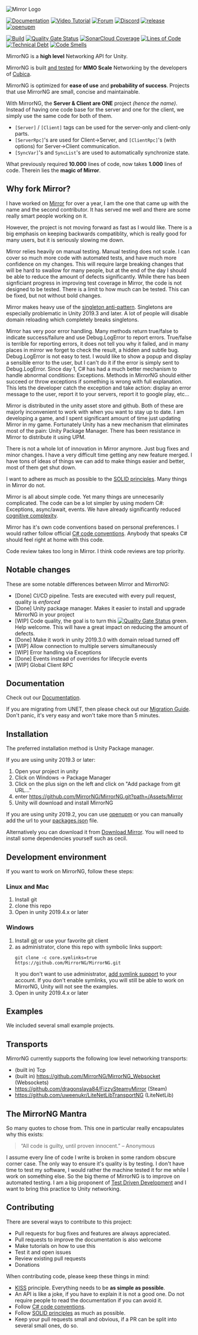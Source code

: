 ![Mirror Logo](https://i.imgur.com/ikP9eYs.png)

[![Documentation](https://img.shields.io/badge/documentation-brightgreen.svg)](https://mirrorng.github.io/MirrorNG/)
[![Video Tutorial](https://img.shields.io/badge/video_tutorial-brightgreen.svg)](https://www.youtube.com/playlist?list=PLkx8oFug638oBYF5EOwsSS-gOVBXj1dkP)
[![Forum](https://img.shields.io/badge/forum-brightgreen.svg)](https://forum.unity.com/threads/mirror-networking-for-unity-aka-hlapi-community-edition.425437/)
[![Discord](https://img.shields.io/discord/343440455738064897.svg)](https://discordapp.com/invite/N9QVxbM)
[![release](https://img.shields.io/github/release/MirrorNG/MirrorNG.svg)](https://github.com/MirrorNG/MirrorNG/releases/latest)
[![openupm](https://img.shields.io/npm/v/com.mirrorng.mirrorng?label=openupm&registry_uri=https://package.openupm.com)](https://openupm.com/packages/com.mirrorng.mirrorng/)

[![Build](https://github.com/MirrorNG/MirrorNG/workflows/CI/badge.svg)](https://github.com/MirrorNG/MirrorNG/actions?query=workflow%3ACI)
[![Quality Gate Status](https://sonarcloud.io/api/project_badges/measure?project=MirrorNG_MirrorNG&metric=alert_status)](https://sonarcloud.io/dashboard?id=MirrorNG_MirrorNG)
[![SonarCloud Coverage](https://sonarcloud.io/api/project_badges/measure?project=MirrorNG_MirrorNG&metric=coverage)](https://sonarcloud.io/component_measures?id=MirrorNG_MirrorNG&metric=coverage)
[![Lines of Code](https://sonarcloud.io/api/project_badges/measure?project=MirrorNG_MirrorNG&metric=ncloc)](https://sonarcloud.io/dashboard?id=MirrorNG_MirrorNG)
[![Technical Debt](https://sonarcloud.io/api/project_badges/measure?project=MirrorNG_MirrorNG&metric=sqale_index)](https://sonarcloud.io/dashboard?id=MirrorNG_MirrorNG)
[![Code Smells](https://sonarcloud.io/api/project_badges/measure?project=MirrorNG_MirrorNG&metric=code_smells)](https://sonarcloud.io/dashboard?id=MirrorNG_MirrorNG)


MirrorNG is a **high level** Networking API for Unity.

MirrorNG is built [and tested](https://www.youtube.com/watch?v=mDCNff1S9ZU) for **MMO Scale** Networking by the developers of  [Cubica](https://cubica.net).

MirrorNG is optimized for **ease of use** and **probability of success**. Projects that use MirrorNG are small, concise and maintainable.

With MirrorNG, the **Server & Client are ONE** project _(hence the name)_. Instead of having one code base for the server and one for the client, we simply use the same code for both of them.
* `[Server]` / `[Client]` tags can be used for the server-only and client-only parts.
* `[ServerRpc]`'s are used for Client->Server, and `[ClientRpc]`'s (with options) for Server->Client communication.
* `[SyncVar]`'s and `SyncList`'s are used to automatically synchronize state.

What previously required **10.000** lines of code, now takes **1.000** lines of code. Therein lies the **magic of Mirror**.

## Why fork Mirror?
I have worked on [Mirror](https://github.com/vis2k/Mirror) for over a year, I am the one that came up with the name and the second contributor. It has served me well and there are some really smart people working on it.

However, the project is not moving forward as fast as I would like. There is a big emphasis on keeping backwards compatiblity, which is really good for many users, but it is seriously slowing me down.

Mirror relies heavily on manual testing.  Manual testing does not scale. I can cover so much more code with automated tests, and have much more confidence on my changes. This will require large breaking changes that will be hard to swallow for many people,  but at the end of the day I should be able to reduce the amount of defects significantly. While there has been signficiant progress in improving test coverage in Mirror, the code is not designed to be tested. There is a limit to how much can be tested.  This can be fixed, but not without bold changes.

Mirror makes heavy use of the [singleton anti-pattern](https://www.dotnetcurry.com/patterns-practices/1350/singleton-design-anti-pattern-csharp). Singletons are especially problematic in Unity 2019.3 and later.  A lot of people will disable domain reloading which completely breaks singletons. 

Mirror has very poor error handling. Many methods return true/false to indicate success/failure and use Debug.LogError to report errors. True/false is terrible for reporting errors,  it does not tell you why it failed, and in many places in mirror we forget to check the result, a hidden and subtle bug. Debug.LogError is not easy to test. I would like to show a popup and display a sensible error to the user, but I can't do it if the error is simply sent to Debug.LogError. Since day 1, C# has had a much better mechanism to handle abnormal conditions: Exceptions. Methods in MirrorNG should either succeed or throw exceptions if something is wrong with full explanation. This lets the developer catch the exception and take action:  display an error message to the user, report it to your servers, report it to google play, etc...

Mirror is distributed in the unity asset store and github. Both of these are majorly inconvenient to work with when you want to stay up to date.  I am developing a game,  and I spent significant amount of time just updating Mirror in my game. Fortunately Unity has a new mechanism that eliminates most of the pain:  Unity Package Manager.  There has been resistance in Mirror to distribute it using UPM.

There is not a whole lot of innovation in Mirror anymore.  Just bug fixes and minor changes. I have a very difficult time getting any new feature merged.  I have tons of ideas of things we can add to make things easier and better, most of them get shut down.

I want to adhere as much as possible to the [SOLID principles](https://en.wikipedia.org/wiki/SOLID). Many things in Mirror do not.

Mirror is all about simple code. Yet many things are unnecesarily complicated. The code can be a lot simpler by using modern C#: Exceptions, async/await, events.  We have already significantly reduced [cognitive complexity](https://sonarcloud.io/project/activity?custom_metrics=cognitive_complexity&graph=custom&id=MirrorNG_MirrorNG).

Mirror has it's own code conventions based on personal preferences.  I would rather follow official [C# code conventions](https://docs.microsoft.com/en-us/dotnet/csharp/programming-guide/inside-a-program/coding-conventions).  Anybody that speaks C# should feel right at home with this code.

Code review takes too long in Mirror. I think code reviews are top priority.

## Notable changes

These are some notable differences between Mirror and MirrorNG:
* [Done] CI/CD pipeline.  Tests are executed with every pull request, quality is *enforced*
* [Done] Unity package manager.  Makes it easier to install and upgrade MirrorNG in your project
* [WIP] Code quality,  the goal is to turn this [![Quality Gate Status](https://sonarcloud.io/api/project_badges/measure?project=MirrorNG_MirrorNG&metric=alert_status)](https://sonarcloud.io/dashboard?id=MirrorNG_MirrorNG) green. Help welcome. This will have a great impact on reducing the amount of defects.
* [Done] Make it work in unity 2019.3.0 with domain reload turned off 
* [WIP] Allow connection to multiple servers simultaneously
* [WIP] Error handling via Exceptions
* [Done] Events instead of overrides for lifecycle events
* [WIP] Global Client RPC

## Documentation
Check out our [Documentation](https://mirrorng.github.io/MirrorNG/).

If you are migrating from UNET, then please check out our [Migration Guide](https://mirrorng.github.io/MirrorNG//General/Migration.html). Don't panic, it's very easy and won't take more than 5 minutes.

## Installation
The preferred installation method is Unity Package manager.

If you are using unity 2019.3 or later: 

1) Open your project in unity
2) Click on Windows -> Package Manager
3) Click on the plus sign on the left and click on "Add package from git URL..."
4) enter https://github.com/MirrorNG/MirrorNG.git?path=/Assets/Mirror
5) Unity will download and install MirrorNG

If you are using unity 2019.2, you can use [openupm](https://openupm.com/packages/com.mirrorng.mirrorng/) or you can manually add the url to your [packages.json](https://docs.unity3d.com/Manual/upm-git.html) file. 

Alternatively you can download it from [Download Mirror](https://github.com/MirrorNG/MirrorNG/releases).  You will need to install some dependencies yourself such as cecil.

## Development environment
If you want to work on MirrorNG, follow these steps:

### Linux and Mac
1) Install git
2) clone this repo
3) Open in unity 2019.4.x or later

### Windows
1) Install [git](https://git-scm.com/download/win) or use your favorite git client
2) as administrator, clone this repo with symbolic links support:
    ```
    git clone -c core.symlinks=true https://github.com/MirrorNG/MirrorNG.git
    ```
    It you don't want to use administrator, [add symlink support](https://www.joshkel.com/2018/01/18/symlinks-in-windows/) to your account.
    If you don't enable symlinks, you will still be able to work on MirrorNG, Unity will not see the examples.
3) Open in unity 2019.4.x or later

## Examples
We included several small example projects.

## Transports
MirrorNG currently supports the following low level networking transports:

* (built in) Tcp
* (built in) https://github.com/MirrorNG/MirrorNG_Websocket (Websockets)
* https://github.com/dragonslaya84/FizzySteamyMirror (Steam)
* https://github.com/uweenukr/LiteNetLibTransportNG (LiteNetLib)

## The MirrorNG Mantra
So many quotes to chose from.  This one in particular really encapsulates why this exists:

> “All code is guilty, until proven innocent.” – Anonymous

I assume every line of code I write is broken in some random obscure corner case. The only way to ensure it's quality is by testing. I don't have time to test my software,  I would rather the machine tested it for me while I work on something else. So the big theme of MirrorNG is to improve on automated testing. I am a big proponent of [Test Driven Development](https://www.guru99.com/test-driven-development.html) and I want to bring this practice to Unity networking.

## Contributing

There are several ways to contribute to this project:

* Pull requests for bug fixes and features are always appreciated.
* Pull requests to improve the documentation is also welcome
* Make tutorials on how to use this
* Test it and open issues
* Review existing pull requests
* Donations

When contributing code, please keep these things in mind:

* [KISS](https://en.wikipedia.org/wiki/KISS_principle) principle. Everything needs to be **as simple as possible**. 
* An API is like a joke,  if you have to explain it is not a good one.  Do not require people to read the documentation if you can avoid it.
* Follow [C# code conventions](https://docs.microsoft.com/en-us/dotnet/csharp/programming-guide/inside-a-program/coding-conventions).
* Follow [SOLID principles](https://en.wikipedia.org/wiki/SOLID) as much as possible. 
* Keep your pull requests small and obvious,  if a PR can be split into several small ones, do so.

